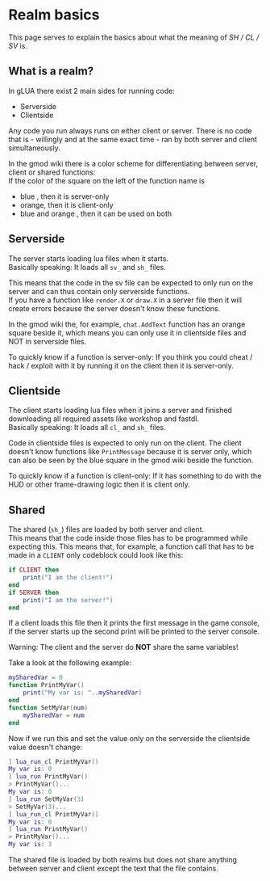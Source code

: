 # Realm basics

This page serves to explain the basics about what the meaning of *SH / CL / SV* is.

## What is a realm?

In gLUA there exist 2 main sides for running code:

 - Serverside
 - Clientside

Any code you run always runs on either client or server. There is no code that is - willingly and at the same exact time - ran by both server and client simultaneously.

In the gmod wiki there is a color scheme for differentiating between server, client or shared functions:  
If the color of the square on the left of the function name is 

 - blue , then it is server-only
 - orange, then it is client-only
 - blue and orange , then it can be used on both

## Serverside

The server starts loading lua files when it starts.  
Basically speaking: It loads all `sv_` and `sh_` files.

This means that the code in the sv file can be expected to only run on the server and can thus contain only serverside functions.  
If you have a function like `render.X` or `draw.X` in a server file then it will create errors because the server doesn't know these functions.

In the gmod wiki the, for example, `chat.AddText` function has an orange square beside it, which means you can only use it in clientside files and NOT in serverside files.

To quickly know if a function is server-only: If you think you could cheat / hack / exploit with it by running it on the client then it is server-only.


## Clientside

The client starts loading lua files when it joins a server and finished downloading all required assets like workshop and fastdl.  
Basically speaking: It loads all `cl_` and `sh_` files.

Code in clientside files is expected to only run on the client. The client doesn't know functions like `PrintMessage` because it is server only, which can also be seen by the blue square in the gmod wiki beside the function.

To quickly know if a function is client-only: If it has something to do with the HUD or other frame-drawing logic then it is client only.


## Shared

The shared (`sh_`) files are loaded by both server and client.  
This means that the code inside those files has to be programmed while expecting this. This means that, for example, a function call that has to be made in a `CLIENT` only codeblock could look like this:

```lua
if CLIENT then
    print("I am the client!")
end
if SERVER then
    print("I am the server!")
end
```

If a client loads this file then it prints the first message in the game console, if the server starts up the second print will be printed to the server console.

Warning: The client and the server do **NOT** share the same variables!

Take a look at the following example:

```lua
mySharedVar = 0
function PrintMyVar()
    print("My var is: "..mySharedVar)
end
function SetMyVar(num)
    mySharedVar = num
end
```

Now if we run this and set the value only on the serverside the clientside value doesn't change:

```lua
] lua_run_cl PrintMyVar()
My var is: 0
] lua_run PrintMyVar()
> PrintMyVar()...
My var is: 0
] lua_run SetMyVar(3)
> SetMyVar(3)...
] lua_run_cl PrintMyVar()
My var is: 0
] lua_run PrintMyVar()
> PrintMyVar()...
My var is: 3
```

The shared file is loaded by both realms but does not share anything between server and client except the text that the file contains.
